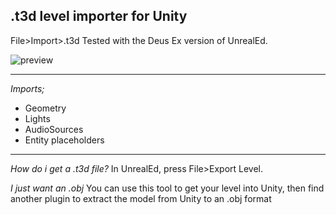 ## .t3d level importer for Unity

File>Import>.t3d
Tested with the Deus Ex version of UnrealEd.

![](https://user-images.githubusercontent.com/6402525/81540983-bfb3ae00-9372-11ea-9813-fb7657882694.png "preview")

---

*Imports;*
* Geometry
* Lights
* AudioSources
* Entity placeholders

---

*How do i get a .t3d file?*
In UnrealEd, press File>Export Level.

*I just want an .obj*
You can use this tool to get your level into Unity, then find another plugin to extract the model from Unity to an .obj format
